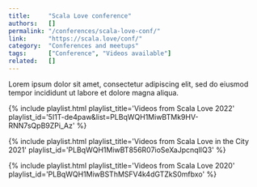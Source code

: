 ```yaml
---
title:     "Scala Love conference"
authors:   []
permalink: "/conferences/scala-love-conf/"
link:      "https://scala.love/conf/"
category:  "Conferences and meetups"
tags:      ["Conference", "Videos available"]
related:   []
---
```


Lorem ipsum dolor sit amet, consectetur adipiscing elit, sed do eiusmod tempor incididunt ut labore et dolore magna aliqua.

{% include playlist.html playlist_title='Videos from Scala Love 2022' playlist_id='5I1T-de4paw&list=PLBqWQH1MiwBTMk9HV-RNN7sQpB9ZPi_Az' %}

{% include playlist.html playlist_title='Videos from Scala Love in the City 2021' playlist_id='PLBqWQH1MiwBT856R07ioSeXaJpcnqlIQ3' %}

{% include playlist.html playlist_title='Videos from Scala Love 2020' playlist_id='PLBqWQH1MiwBSThMSFV4k4dGTZkS0mfbxo' %}
